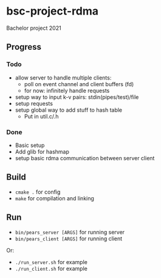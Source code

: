 # bsc-project-rdma
Bachelor project 2021


## Progress
### Todo
- allow server to handle multiple clients:
	- poll on event channel and client buffers (fd)
	- for now: infinitely handle requests
- setup way to input k-v pairs: stdin(pipes/test)/file
- setup requests
- setup global way to add stuff to hash table
	- Put in util.c/.h

### Done
- Basic setup
- Add glib for hashmap
- setup basic rdma communication between server client

## Build
- `cmake .` for config
- `make` for compilation and linking

## Run
- `bin/pears_server [ARGS]` for running server
- `bin/pears_client [ARGS]` for running client

Or:
- `./run_server.sh` for example
- `./run_client.sh` for example
